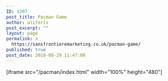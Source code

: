 ```yaml
---
ID: 1207
post_title: Pacman Game
author: aliferis
post_excerpt: ""
layout: page
permalink: >
  https://sansfrontieremarketing.co.uk/pacman-game/
published: true
post_date: 2018-08-29 11:47:08
---
```

[iframe src="/pacman/index.html" width="100%" height="480"]
